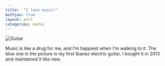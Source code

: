 ```yaml
---
title:  "I love music!"
mathjax: true
layout: post
categories: media
---
```


![Guitar](https://hongrongyang.github.io/first_guitar.jpg)

Music is like a drug for me, and I'm happiest when I'm walking to it. The blue one in the picture is my first Ibanez electric guitar, I bought it in 2013 and maintained it like new.

